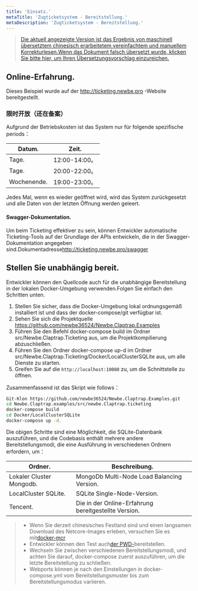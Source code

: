 ```yaml
---
title: 'Einsatz.'
metaTitle: 'Zugticketsystem - Bereitstellung.'
metaDescription: 'Zugticketsystem - Bereitstellung.'
---
```


> [Die aktuell angezeigte Version ist das Ergebnis von maschinell übersetztem chinesisch erarbeitetem vereinfachtem und manuellem Korrekturlesen.Wenn das Dokument falsch übersetzt wurde, klicken Sie bitte hier, um Ihren Übersetzungsvorschlag einzureichen.](https://crwd.in/newbeclaptrap)

## Online-Erfahrung.

Dieses Beispiel wurde auf der <http://ticketing.newbe.pro> -Website bereitgestellt.

### 限时开放（还在备案）

Aufgrund der Betriebskosten ist das System nur für folgende spezifische periods：

| Datum.      | Zeit.        |
| ----------- | ------------ |
| Tage.       | 12:00-14:00。 |
| Tage.       | 20:00-22:00。 |
| Wochenende. | 19:00-23:00。 |

Jedes Mal, wenn es wieder geöffnet wird, wird das System zurückgesetzt und alle Daten von der letzten Öffnung werden geleert.

#### Swagger-Dokumentation.

Um beim Ticketing effektiver zu sein, können Entwickler automatische Ticketing-Tools auf der Grundlage der APIs entwickeln, die in der Swagger-Dokumentation angegeben sind.Dokumentadresse<http://ticketing.newbe.pro/swagger>

## Stellen Sie unabhängig bereit.

Entwickler können den Quellcode auch für die unabhängige Bereitstellung in der lokalen Docker-Umgebung verwenden.Folgen Sie einfach den Schritten unten.

1. Stellen Sie sicher, dass die Docker-Umgebung lokal ordnungsgemäß installiert ist und dass der docker-compose/git verfügbar ist.
2. Sehen Sie sich die Projektquelle <https://github.com/newbe36524/Newbe.Claptrap.Examples>
3. Führen Sie den Befehl docker-compose build im Ordner src/Newbe.Claptrap.Ticketing aus, um die Projektkompilierung abzuschließen.
4. Führen Sie den Ordner docker-compose up-d im Ordner src/Newbe.Claptrap.Ticketing/Docker/LocalClusterSQLite aus, um alle Dienste zu starten.
5. Greifen Sie auf die `http://localhost:10080` zu, um die Schnittstelle zu öffnen.

Zusammenfassend ist das Skript wie follows：

```bash
Git-Klon https://github.com/newbe36524/Newbe.Claptrap.Examples.git
cd Newbe.Claptrap.examples/src/newbe.Claptrap.ticketing
docker-compose build
cd Docker/LocalClusterSQLite
docker-compose up -d.
```

Die obigen Schritte sind eine Möglichkeit, die SQLite-Datenbank auszuführen, und die Codebasis enthält mehrere andere Bereitstellungsmodi, die eine Ausführung in verschiedenen Ordnern erfordern, um：

| Ordner.                  | Beschreibung.                                        |
| ------------------------ | ---------------------------------------------------- |
| Lokaler Cluster Mongodb. | MongoDb Multi-Node Load Balancing Version.           |
| LocalCluster SQLite.     | SQLite Single-Node-Version.                          |
| Tencent.                 | Die in der Online-Erfahrung bereitgestellte Version. |

> - Wenn Sie derzeit chinesisches Festland sind und einen langsamen Download des Netcore-Images erleben, versuchen Sie es mit[docker-mcr](https://github.com/newbe36524/Newbe.McrMirror)
> - Entwickler können den Test auch[der PWD-](https://labs.play-with-docker.com/)bereitstellen.
> - Wechseln Sie zwischen verschiedenen Bereitstellungsmodi, und achten Sie darauf, docker-compose zuerst auszuführen, um die letzte Bereitstellung zu schließen.
> - Webports können je nach den Einstellungen in docker-compose.yml vom Bereitstellungsmuster bis zum Bereitstellungsmodus variieren.
